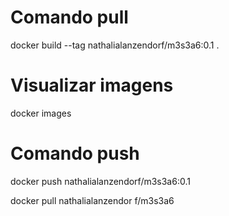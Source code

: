 # **Comando pull**

docker build --tag nathalialanzendorf/m3s3a6:0.1 .

# **Visualizar imagens**

docker images

# **Comando push**

docker push nathalialanzendorf/m3s3a6:0.1



docker pull nathalialanzendor   f/m3s3a6